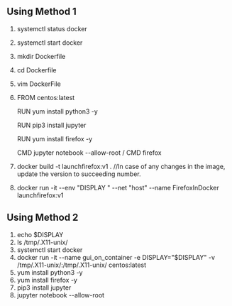 ## **Using Method 1**

1. systemctl status docker
2. systemctl start docker
3. mkdir Dockerfile
4. cd Dockerfile
5. vim DockerFile
6. FROM centos:latest

    RUN yum install python3 -y

    RUN pip3 install jupyter

    RUN yum install firefox -y

    CMD jupyter notebook --allow-root / CMD firefox

7. docker build -t launchfirefox:v1 . //In case of any changes in the image, update the version to succeeding number.
8. docker run -it --env "DISPLAY " --net "host" --name FirefoxInDocker launchfirefox:v1

## **Using Method 2**

1. echo $DISPLAY
2. ls /tmp/.X11-unix/
3. systemctl start docker
4. docker run -it --name gui_on_container -e DISPLAY="$DISPLAY" -v /tmp/.X11-unix/:/tmp/.X11-unix/ centos:latest
5. yum install python3 -y
6. yum install firefox -y
7. pip3 install jupyter
8. jupyter notebook --allow-root